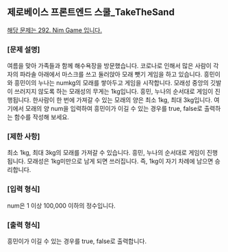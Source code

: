 ## 제로베이스 프론트엔드 스쿨\_TakeTheSand
<span style='color:red'>[해당 문제는 292. Nim Game 입니다.](https://leetcode.com/problems/nim-game/)</span>
### [문제 설명]

여름을 맞아 가족들과 함께 해수욕장을 방문했습니다.
코로나로 인해서 많은 사람이 각자의 파라솔 아래에서 마스크를 쓰고 둘러앉아 모래 뺏기 게임을 하고 있습니다.
흥민이와 흥민이의 누나는 numkg의 모래를 쌓아두고 게임을 시작합니다.
모래성 중앙의 깃발이 쓰러지지 않도록 하는 모래성의 무게는 1kg입니다.
흥민, 누나의 순서대로 게임이 진행됩니다.
한사람이 한 번에 가져갈 수 있는 모래의 양은 최소 1kg, 최대 3kg입니다.
여기에서 모래의 양 num을 입력하여 흥민이가 이길 수 있는 경우를 true, false로 출력하는 함수를 작성해 보세요.

### [제한 사항]

최소 1kg, 최대 3kg의 모래를 가져갈 수 있습니다.
흥민, 누나의 순서대로 게임이 진행됩니다.
모래성은 1kg미만으로 남게 되면 쓰러집니다.
즉, 1kg이 자기 차례에 남으면 승리합니다.

### [입력 형식]

num은 1 이상 100,000 이하의 정수입니다.

### [출력 형식]

흥민이가 이길 수 있는 경우를 true, false로 출력합니다.
